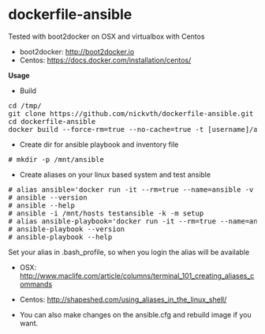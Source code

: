 # dockerfile-ansible

Tested with boot2docker on OSX and virtualbox with Centos
* boot2docker: http://boot2docker.io
* Centos: https://docs.docker.com/installation/centos/

<b>Usage</b>

* Build
<pre>
cd /tmp/
git clone https://github.com/nickvth/dockerfile-ansible.git 
cd dockerfile-ansible
docker build --force-rm=true --no-cache=true -t [username]/ansible .
</pre>

* Create dir for ansible playbook and inventory file
<pre>
# mkdir -p /mnt/ansible
</pre>
* Create aliases on your linux based system and test ansible
<pre>
# alias ansible='docker run -it --rm=true --name=ansible -v /mnt/ansible:/mnt [username]/ansible /usr/bin/ansible'
# ansible --version
# ansible --help
# ansible -i /mnt/hosts testansible -k -m setup 
# alias ansible-playbook='docker run -it --rm=true --name=ansible -v /mnt/ansible:/mnt [username]/ansible /usr/bin/ansible-playbook'
# ansible-playbook --version
# ansible-playbook --help
</pre>

Set your alias in .bash_profile, so when you login the alias will be available
* OSX: http://www.maclife.com/article/columns/terminal_101_creating_aliases_commands
* Centos: http://shapeshed.com/using_aliases_in_the_linux_shell/

* You can also make changes on the ansible.cfg and rebuild image if you want.
